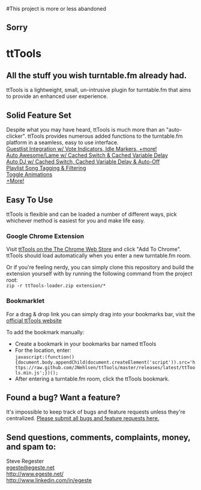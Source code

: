 #This project is more or less abandoned
## Sorry

# ttTools
## All the stuff you wish turntable.fm already had.

ttTools is a lightweight, small, un-intrusive plugin for turntable.fm that aims to provide an enhanced user experience. 

## Solid Feature Set
Despite what you may have heard, ttTools is much more than an "auto-clicker". ttTools provides numerous added functions to the turntable.fm platform in a seamless, easy to use interface.  
[Guestlist Integration w/ Vote Indicators, Idle Markers, +more!](http://tttools.egeste.net/features/guestlist)  
[Auto Awesome/Lame w/ Cached Switch & Cached Variable Delay](http://tttools.egeste.net/features/auto-awesome-lame)  
[Auto DJ w/ Cached Switch, Cached Variable Delay & Auto-Off](http://tttools.egeste.net/features/auto-dj)  
[Playlist Song Tagging & Filtering](http://tttools.egeste.net/features/tagging-filtering)  
[Toggle Animations](http://tttools.egeste.net/features/toggle-animations)  
[+More!](http://tttools.egeste.net/features/extras)  

## Easy To Use
ttTools is flexible and can be loaded a number of different ways, pick whichever method is easiest for you and make life easy.  
### Google Chrome Extension
Visit [ttTools on the The Chrome Web Store](https://chrome.google.com/webstore/detail/acbcngngbldcpfemhpibfjlmmlgohlmo) and click "Add To Chrome". ttTools should load automatically when you enter a new turntable.fm room.

Or if you're feeling nerdy, you can simply clone this repository and build the extension yourself with by running the following command from the project root:  
`zip -r ttTools-loader.zip extension/*`

### Bookmarklet
For a drag & drop link you can simply drag into your bookmarks bar, visit the [official ttTools website](http://tttools.egeste.net/)  

To add the bookmark manually:

*   Create a bookmark in your bookmarks bar named ttTools  
*   For the location, enter:  
        `javascript:(function(){document.body.appendChild(document.createElement('script')).src='https://raw.github.com/JNehlsen/ttTools/master/releases/latest/ttTools.min.js';})();`  
*   After entering a turntable.fm room, click the ttTools bookmark.

## Found a bug? Want a feature?
It's impossible to keep track of bugs and feature requests unless they're centralized. [Please submit all bugs and feature requests here.](https://github.com/egeste/ttTools/issues)

## Send questions, comments, complaints, money, and spam to:
Steve Regester  
egeste@egeste.net  
http://www.egeste.net/  
http://www.linkedin.com/in/egeste